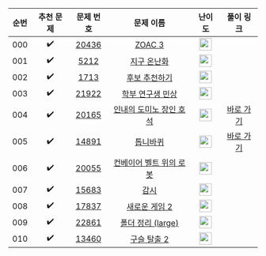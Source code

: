 | 순번  |       추천 문제        |                                   문제 번호                                   |                                       문제 이름                                       |                                        난이도                                         |                                 풀이 링크                                 |
|:---:|:------------------:|:-------------------------------------------------------------------------:|:---------------------------------------------------------------------------------:|:----------------------------------------------------------------------------------:|:---------------------------------------------------------------------:|
| 000 | :heavy_check_mark: | <a href="https://www.acmicpc.net/problem/20436" target="_blank">20436</a> |    <a href="https://www.acmicpc.net/problem/20436" target="_blank">ZOAC 3</a>     | <img height="25px" width="25px" src="https://static.solved.ac/tier_small/7.svg"/>  |                                                                       |
| 001 | :heavy_check_mark: |  <a href="https://www.acmicpc.net/problem/5212" target="_blank">5212</a>  |     <a href="https://www.acmicpc.net/problem/5212" target="_blank">지구 온난화</a>     | <img height="25px" width="25px" src="https://static.solved.ac/tier_small/9.svg"/>  |                                                                       |
| 002 | :heavy_check_mark: |  <a href="https://www.acmicpc.net/problem/1713" target="_blank">1713</a>  |    <a href="https://www.acmicpc.net/problem/1713" target="_blank">후보 추천하기</a>     | <img height="25px" width="25px" src="https://static.solved.ac/tier_small/10.svg"/> |                                                                       |
| 003 | :heavy_check_mark: | <a href="https://www.acmicpc.net/problem/21922" target="_blank">21922</a> |   <a href="https://www.acmicpc.net/problem/21922" target="_blank">학부 연구생 민상</a>   | <img height="25px" width="25px" src="https://static.solved.ac/tier_small/11.svg"/> |                                                                       |
| 004 | :heavy_check_mark: | <a href="https://www.acmicpc.net/problem/20165" target="_blank">20165</a> | <a href="https://www.acmicpc.net/problem/20165" target="_blank">인내의 도미노 장인 호석</a> | <img height="25px" width="25px" src="https://static.solved.ac/tier_small/11.svg"/> | <a href="./../../solution/simulation/20165" target="_blank">바로 가기</a> |
| 005 | :heavy_check_mark: | <a href="https://www.acmicpc.net/problem/14891" target="_blank">14891</a> |     <a href="https://www.acmicpc.net/problem/14891" target="_blank">톱니바퀴</a>      | <img height="25px" width="25px" src="https://static.solved.ac/tier_small/11.svg"/> | <a href="./../../solution/simulation/14891" target="_blank">바로 가기</a> |
| 006 | :heavy_check_mark: | <a href="https://www.acmicpc.net/problem/20055" target="_blank">20055</a> | <a href="https://www.acmicpc.net/problem/20055" target="_blank">컨베이어 벨트 위의 로봇</a> | <img height="25px" width="25px" src="https://static.solved.ac/tier_small/11.svg"/> |                                                                       |
| 007 | :heavy_check_mark: | <a href="https://www.acmicpc.net/problem/15683" target="_blank">15683</a> |      <a href="https://www.acmicpc.net/problem/15683" target="_blank">감시</a>       | <img height="25px" width="25px" src="https://static.solved.ac/tier_small/13.svg"/> |                                                                       |
| 008 | :heavy_check_mark: | <a href="https://www.acmicpc.net/problem/17837" target="_blank">17837</a> |   <a href="https://www.acmicpc.net/problem/17837" target="_blank">새로운 게임 2</a>    | <img height="25px" width="25px" src="https://static.solved.ac/tier_small/14.svg"/> |                                                                       |
| 009 | :heavy_check_mark: | <a href="https://www.acmicpc.net/problem/22861" target="_blank">22861</a> | <a href="https://www.acmicpc.net/problem/22861" target="_blank">폴더 정리 (large)</a> | <img height="25px" width="25px" src="https://static.solved.ac/tier_small/15.svg"/> |                                                                       |
| 010 | :heavy_check_mark: | <a href="https://www.acmicpc.net/problem/13460" target="_blank">13460</a> |    <a href="https://www.acmicpc.net/problem/13460" target="_blank">구슬 탈출 2</a>    | <img height="25px" width="25px" src="https://static.solved.ac/tier_small/15.svg"/> |                                                                       |
